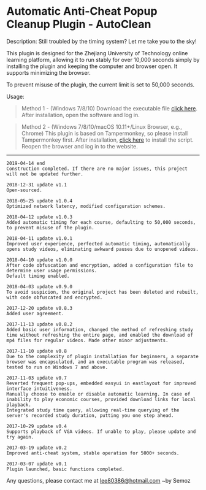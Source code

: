 # Automatic Anti-Cheat Popup Cleanup Plugin - AutoClean

Description:
Still troubled by the timing system? Let me take you to the sky!

This plugin is designed for the Zhejiang University of Technology online learning platform, allowing it to run stably for over 10,000 seconds simply by installing the plugin and keeping the computer and browser open. It supports minimizing the browser.

To prevent misuse of the plugin, the current limit is set to 50,000 seconds.

Usage:
> Method 1 - (Windows 7/8/10)
> Download the executable file [click here](https://github.com/Semoz/AutoClean/releases/download/v1.1/AutoClean_V0.0.1.zip).
> After installation, open the software and log in.

> Method 2 - (Windows 7/8/10/macOS 10.11+/Linux Browser, e.g., Chrome)
> This plugin is based on Tampermonkey, so please install Tampermonkey first.
> After installation, [click here](https://semoz.github.io/AutoClean/AutoClean.user.js) to install the script.
> Reopen the browser and log in to the website.

---
```
2019-04-14 end
Construction completed. If there are no major issues, this project will not be updated further.
```
```
2018-12-31 update v1.1
Open-sourced.
```
```
2018-05-25 update v1.0.4
Optimized network latency, modified configuration schemes.
```
```
2018-04-12 update v1.0.3
Added automatic timing for each course, defaulting to 50,000 seconds, to prevent misuse of the plugin.
```
```
2018-04-11 update v1.0.1
Improved user experience, perfected automatic timing, automatically opens study videos, eliminating awkward pauses due to unopened videos.
```
```
2018-04-10 update v1.0.0
After code obfuscation and encryption, added a configuration file to determine user usage permissions.
Default timing enabled.
```
```
2018-04-03 update v0.9.0
To avoid suspicion, the original project has been deleted and rebuilt, with code obfuscated and encrypted.
```
```
2017-12-20 update v0.8.3
Added user agreement.
```
```
2017-11-13 update v0.8.2
Added basic user information, changed the method of refreshing study time without refreshing the entire page, and enabled the download of mp4 files for regular videos. Made other minor adjustments.
```
```
2017-11-10 update v0.8
Due to the complexity of plugin installation for beginners, a separate browser was encapsulated, and an executable program was released, tested to run on Windows 7 and above.
```
```
2017-11-03 update v0.7
Reverted frequent pop-ups, embedded easyui in eastlayout for improved interface intuitiveness.
Manually choose to enable or disable automatic learning. In case of inability to play economic courses, provided download links for local playback.
Integrated study time query, allowing real-time querying of the server's recorded study duration, putting you one step ahead.
```
```
2017-10-29 update v0.4
Supports playback of VGA videos. If unable to play, please update and try again.
```
```
2017-03-19 update v0.2
Improved anti-cheat system, stable operation for 5000+ seconds.
```
```
2017-03-07 update v0.1
Plugin launched, basic functions completed.
```

Any questions, please contact me at lee80386@hotmail.com ~by Semoz
